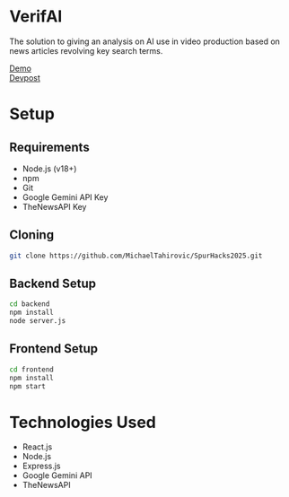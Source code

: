 # VerifAI
The solution to giving an analysis on AI use in video production based on news articles revolving key search terms.

[Demo](https://youtu.be/lK3spRU2EF0)\
[Devpost](https://devpost.com/software/verifai-prsv3e)

# Setup
## Requirements
- Node.js (v18+)
- npm
- Git
- Google Gemini API Key
- TheNewsAPI Key

## Cloning
```bash
git clone https://github.com/MichaelTahirovic/SpurHacks2025.git
```

## Backend Setup
```bash
cd backend
npm install
node server.js
```

## Frontend Setup
```bash
cd frontend
npm install
npm start
```

# Technologies Used
- React.js
- Node.js
- Express.js
- Google Gemini API
- TheNewsAPI
